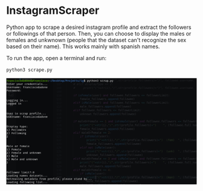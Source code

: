 # InstagramScraper

Python app to scrape a desired instagram profile and extract the followers or followings of that person.
Then, you can choose to display the males or females and unkwnown (people that the dataset can't recognize the sex based on their name).
This works mainly with spanish names.

To run the app, open a terminal and run:
```bash
python3 scrape.py
```

![](unknown.png)
